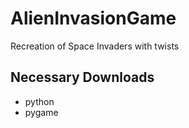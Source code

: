 # AlienInvasionGame

Recreation of Space Invaders with twists

## Necessary Downloads
* python
* pygame
